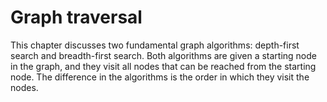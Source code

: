 # Graph traversal

This chapter discusses two fundamental
graph algorithms:
depth-first search and breadth-first search.
Both algorithms are given a starting
node in the graph,
and they visit all nodes that can be reached
from the starting node.
The difference in the algorithms is the order
in which they visit the nodes.
